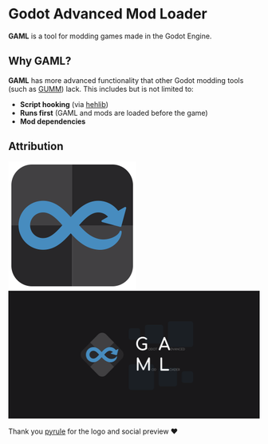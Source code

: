 # Godot Advanced Mod Loader

**GAML** is a tool for modding games made in the Godot Engine.

## Why GAML?
**GAML** has more advanced functionality that other Godot modding tools (such as [GUMM](https://github.com/KoBeWi/Godot-Universal-Mod-Manager/)) lack.
This includes but is not limited to:
- **Script hooking** (via [hehlib](https://github.com/kermeow/gaml/tree/master/mod-loader/hehlib))
- **Runs first** (GAML and mods are loaded before the game)
- **Mod dependencies**

## Attribution
<img src="gaml.svg" height="256"/><img src="thumbnail.png" height="256"/>

Thank you [pyrule](https://github.com/Gapva) for the logo and social preview ❤️
